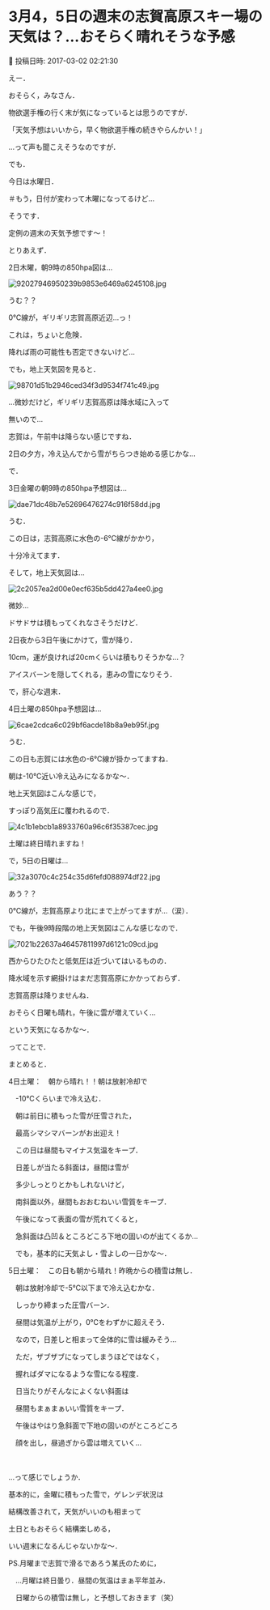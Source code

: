 # 3月4，5日の週末の志賀高原スキー場の天気は？…おそらく晴れそうな予感

📅 投稿日時: 2017-03-02 02:21:30

えー．


おそらく，みなさん．


物欲選手権の行く末が気になっているとは思うのですが．


「天気予想はいいから，早く物欲選手権の続きやらんかい！」


…って声も聞こえそうなのですが．





でも．


今日は水曜日．


＃もう，日付が変わって木曜になってるけど…


そうです．


定例の週末の天気予想です～！





とりあえず．


2日木曜，朝9時の850hpa図は…




![92027946950239b9853e6469a6245108.jpg](images/92027946950239b9853e6469a6245108.jpg)




うむ？？


0℃線が，ギリギリ志賀高原近辺…っ！


これは，ちょいと危険．


降れば雨の可能性も否定できないけど…





でも，地上天気図を見ると．




![98701d51b2946ced34f3d9534f741c49.jpg](images/98701d51b2946ced34f3d9534f741c49.jpg)




…微妙だけど，ギリギリ志賀高原は降水域に入って


無いので…


志賀は，午前中は降らない感じですね．


2日の夕方，冷え込んでから雪がちらつき始める感じかな…





で．


3日金曜の朝9時の850hpa予想図は…




![dae71dc48b7e52696476274c916f58dd.jpg](images/dae71dc48b7e52696476274c916f58dd.jpg)




うむ．


この日は，志賀高原に水色の-6℃線がかかり，


十分冷えてます．





そして，地上天気図は…




![2c2057ea2d00e0ecf635b5dd427a4ee0.jpg](images/2c2057ea2d00e0ecf635b5dd427a4ee0.jpg)




微妙…


ドサドサは積もってくれなさそうだけど．


2日夜から3日午後にかけて，雪が降り．


10cm，運が良ければ20cmくらいは積もりそうかな…？


アイスバーンを隠してくれる，恵みの雪になりそう．





で，肝心な週末．


4日土曜の850hpa予想図は…




![6cae2cdca6c029bf6acde18b8a9eb95f.jpg](images/6cae2cdca6c029bf6acde18b8a9eb95f.jpg)




うむ．


この日も志賀には水色の-6℃線が掛かってますね．


朝は-10℃近い冷え込みになるかな～．





地上天気図はこんな感じで，


すっぽり高気圧に覆われるので．




![4c1b1ebcb1a8933760a96c6f35387cec.jpg](images/4c1b1ebcb1a8933760a96c6f35387cec.jpg)




土曜は終日晴れますね！





で，5日の日曜は…




![32a3070c4c254c35d6fefd088974df22.jpg](images/32a3070c4c254c35d6fefd088974df22.jpg)




あう？？


0℃線が，志賀高原より北にまで上がってますが…（涙）．





でも，午後9時段階の地上天気図はこんな感じなので．




![7021b22637a46457811997d6121c09cd.jpg](images/7021b22637a46457811997d6121c09cd.jpg)




西からひたひたと低気圧は近づいてはいるものの．


降水域を示す網掛けはまだ志賀高原にかかっておらず．


志賀高原は降りませんね．


おそらく日曜も晴れ，午後に雲が増えていく…


という天気になるかな～．





ってことで．


まとめると．





4日土曜：　朝から晴れ！！朝は放射冷却で


　-10℃くらいまで冷え込む．


　朝は前日に積もった雪が圧雪された，


　最高シマシマバーンがお出迎え！


　この日は昼間もマイナス気温をキープ．


　日差しが当たる斜面は，昼間は雪が


　多少しっとりとかもしれないけど，


　南斜面以外，昼間もおおむねいい雪質をキープ．


　午後になって表面の雪が荒れてくると，


　急斜面は凸凹＆ところどころ下地の固いのが出てくるか…


　でも，基本的に天気よし・雪よしの一日かな～．





5日土曜：　この日も朝から晴れ！昨晩からの積雪は無し．


　朝は放射冷却で-5℃以下まで冷え込むかな．


　しっかり締まった圧雪バーン．


　昼間は気温が上がり，0℃をわずかに超えそう．


　なので，日差しと相まって全体的に雪は緩みそう…


　ただ，ザブザブになってしまうほどではなく，


　握ればダマになるような雪になる程度．


　日当たりがそんなによくない斜面は


　昼間もまぁまぁいい雪質をキープ．


　午後はやはり急斜面で下地の固いのがところどころ


　顔を出し，昼過ぎから雲は増えていく…


　


…って感じでしょうか．





基本的に，金曜に積もった雪で，ゲレンデ状況は


結構改善されて，天気がいいのも相まって


土日ともおそらく結構楽しめる，


いい週末になるんじゃないかな～．





PS.月曜まで志賀で滑るであろう某氏のために，


　…月曜は終日曇り．昼間の気温はまぁ平年並み．


　日曜からの積雪は無し，と予想しておきます（笑）

